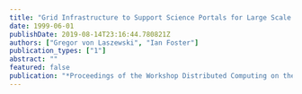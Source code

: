 ```yaml
---
title: "Grid Infrastructure to Support Science Portals for Large Scale Instruments"
date: 1999-06-01
publishDate: 2019-08-14T23:16:44.780821Z
authors: ["Gregor von Laszewski", "Ian Foster"]
publication_types: ["1"]
abstract: ""
featured: false
publication: "*Proceedings of the Workshop Distributed Computing on the Web (DCW)*"
---
```


